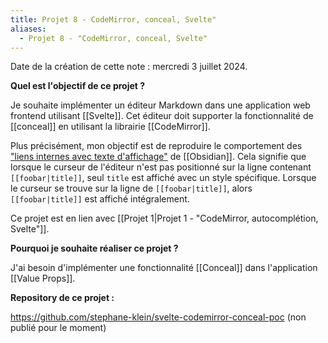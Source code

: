 ```yaml
---
title: Projet 8 - CodeMirror, conceal, Svelte"
aliases:
  - Projet 8 - "CodeMirror, conceal, Svelte"
---
```

Date de la création de cette note : mercredi 3 juillet 2024.

**Quel est l'objectif de ce projet ?**

Je souhaite implémenter un éditeur Markdown dans une application web frontend utilisant [[Svelte]]. Cet éditeur doit supporter la fonctionnalité de [[conceal]] en utilisant la librairie [[CodeMirror]].

Plus précisément, mon objectif est de reproduire le comportement des ["liens internes avec texte d'affichage"](https://help.obsidian.md/Linking+notes+and+files/Internal+links#Change+the+link+display+text) de [[Obsidian]]. Cela signifie que lorsque le curseur de l'éditeur n'est pas positionné sur la ligne contenant `[[foobar|title]]`, seul `title` est affiché avec un style spécifique. Lorsque le curseur se trouve sur la ligne de `[[foobar|title]]`, alors `[[foobar|title]]` est affiché intégralement.

Ce projet est en lien avec [[Projet 1|Projet 1 - "CodeMirror, autocomplétion, Svelte"]].

**Pourquoi je souhaite réaliser ce projet ?**

J'ai besoin d'implémenter une fonctionnalité [[Conceal]] dans l'application [[Value Props]].

**Repository de ce projet :**

https://github.com/stephane-klein/svelte-codemirror-conceal-poc (non publié pour le moment)


